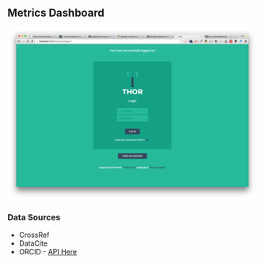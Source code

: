 ## Metrics Dashboard

![image](docs/img/login.png)

### Data Sources

* CrossRef
* DataCite
* ORCID - [API Here](http://pub.orcid.org/v2.0_rc1#!/Statistics_API_v2.0_rc1/viewStatsTimeline)